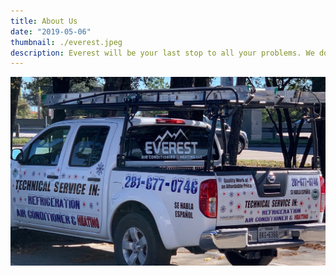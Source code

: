 ```yaml
---
title: About Us
date: "2019-05-06"
thumbnail: ./everest.jpeg
description: Everest will be your last stop to all your problems. We do AC Services, AC Repair, AC Replacement, AC Maintance and Attic Insulation
---
```


<div class="kg-card kg-image-card kg-width-card">

![About Us](./everest1.jpeg)

</div>